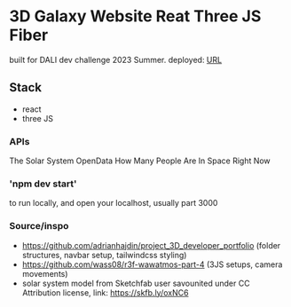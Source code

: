 # 3D Galaxy Website Reat Three JS Fiber

built for DALI dev challenge 2023 Summer.
deployed: [URL](https://threed-galaxy-website.onrender.com)

## Stack
- react
- three JS

### APIs
The Solar System OpenData
How Many People Are In Space Right Now

### 'npm dev start'
to run locally, and open your localhost, usually part 3000

### Source/inspo
- https://github.com/adrianhajdin/project_3D_developer_portfolio (folder structures, navbar setup, tailwindcss styling)
- https://github.com/wass08/r3f-wawatmos-part-4 (3JS setups, camera movements)
- solar system model from Sketchfab user savounited under CC Attribution license, link: https://skfb.ly/oxNC6

